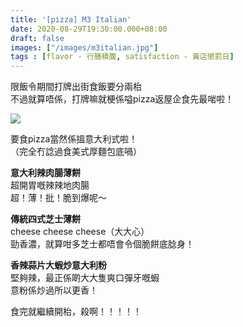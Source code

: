 ```yaml
---
title: '[pizza] M3 Italian'
date: 2020-08-29T19:30:00.000+08:00
draft: false
images: ["/images/m3italian.jpg"]
tags : [flavor - 行膳積腹, satisfaction - 黃店懲罰日]
---
```


限飯令期間打牌出街食飯要分兩枱  
不過就算唔係，打牌嘛就梗係嗌pizza返屋企食先最啱啦！

![](/images/m3italian.jpg)

要食pizza當然係搵意大利式啦！  
（完全冇諗過食美式厚麵包底喎）  
  
**意大利辣肉腸薄餅**  
超開胃嘅辣辣地肉腸  
超！薄！批！脆到爆呢～  
  
**傳統四式芝士薄餅**  
cheese cheese cheese（大大心）  
勁香濃，就算咁多芝士都唔會令個脆餅底腍身！  
  
**香辣蒜片大蝦炒意大利粉**  
堅夠辣，最正係啲大大隻爽口彈牙嘅蝦  
意粉係炒過所以更香！  
  
  
食完就繼續開枱，殺啊！！！！！    
